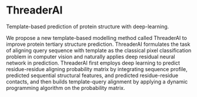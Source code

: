 # ThreaderAI
Template-based prediction of protein structure with deep-learning.

We propose a new template-based modelling method called ThreaderAI to improve protein tertiary structure prediction. ThreaderAI formulates the task of aligning query sequence with template as the classical pixel classification problem in computer vision and naturally applies deep residual neural network in prediction. ThreaderAI first employs deep learning to predict residue-residue aligning probability matrix by integrating sequence profile, predicted sequential structural features, and predicted residue-residue contacts, and then builds template-query alignment by applying a dynamic programming algorithm on the probability matrix.
